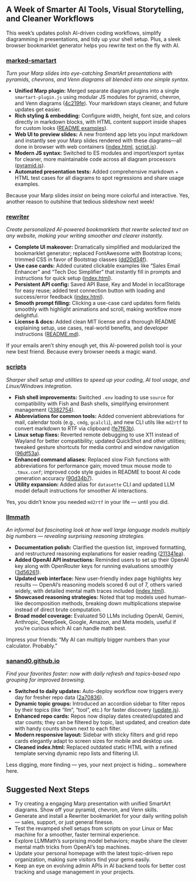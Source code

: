## A Week of Smarter AI Tools, Visual Storytelling, and Cleaner Workflows

This week’s updates polish AI-driven coding workflows, simplify diagramming in presentations, and tidy up your shell setup. Plus, a sleek browser bookmarklet generator helps you rewrite text on the fly with AI.

### [marked-smartart](https://github.com/krishna-gramener/marked-smartart)

*Turn your Marp slides into eye-catching SmartArt presentations with pyramids, chevrons, and Venn diagrams all blended into one simple syntax.*

- **Unified Marp plugin:** Merged separate diagram plugins into a single `smartart-plugin.js` using modular JS modules for pyramid, chevron, and Venn diagrams ([4c219fe](https://github.com/krishna-gramener/marked-smartart/commit/4c219fe)). Your markdown stays cleaner, and future updates get easier.  
- **Rich styling & embedding:** Configure width, height, font size, and colors directly in markdown blocks, with HTML content support inside shapes for custom looks ([README examples](https://github.com/krishna-gramener/marked-smartart/blob/4c219fe73c10fee3f464f891ed4515b4c884bf40/tests/smartart-demo.md)).  
- **Web UI to preview slides:** A new frontend app lets you input markdown and instantly see your Marp slides rendered with these diagrams—all done in browser with web containers ([index.html](https://github.com/krishna-gramener/marked-smartart/blob/4c219fe73c10fee3f464f891ed4515b4c884bf40/index.html), [script.js](https://github.com/krishna-gramener/marked-smartart/blob/4c219fe73c10fee3f464f891ed4515b4c884bf40/script.js)).  
- **Modern JS syntax:** Switched to ES modules and import/export syntax for cleaner, more maintainable code across all diagram processors ([pyramid.js](https://github.com/krishna-gramener/marked-smartart/blob/4c219fe73c10fee3f464f891ed4515b4c884bf40/pyramid.js)).  
- **Automated presentation tests:** Added comprehensive markdown + HTML test cases for all diagrams to spot regressions and share usage examples.

Because your Marp slides *insist* on being more colorful and interactive. Yes, another reason to outshine that tedious slideshow next week!

### [rewriter](https://github.com/sanand0/rewriter)

*Create personalized AI-powered bookmarklets that rewrite selected text on any website, making your writing smoother and clearer instantly.*

- **Complete UI makeover:** Dramatically simplified and modularized the bookmarklet generator; replaced FontAwesome with Bootstrap Icons; trimmed CSS in favor of Bootstrap classes ([dd20d34f](https://github.com/sanand0/rewriter/commit/dd20d34f8d3cf72095a7a73ce112b9750704131f)).  
- **Use case cards:** Added curated clickable examples like “Sales Email Enhancer” and “Tech Doc Simplifier” that instantly fill in prompts and instructions for quick setup ([index.html](https://github.com/sanand0/rewriter/blob/dd20d34f8d3cf72095a7a73ce112b9750704131f/index.html)).  
- **Persistent API config:** Saved API Base, Key and Model in localStorage for easy reuse; added test connection button with loading and success/error feedback ([index.html](https://github.com/sanand0/rewriter/blob/dd20d34f8d3cf72095a7a73ce112b9750704131f/index.html)).  
- **Smooth prompt filling:** Clicking a use-case card updates form fields smoothly with highlight animations and scroll, making workflow more delightful.  
- **License & docs:** Added clean MIT license and a thorough README explaining setup, use cases, real-world benefits, and developer instructions ([README.md](https://github.com/sanand0/rewriter/blob/dd20d34f8d3cf72095a7a73ce112b9750704131f/README.md)).  

If your emails aren’t shiny enough yet, this AI-powered polish tool is your new best friend. Because every browser needs a magic wand.  

### [scripts](https://github.com/sanand0/scripts)

*Sharper shell setup and utilities to speed up your coding, AI tool usage, and Linux/Windows integration.*

- **Fish shell improvements:** Switched `.env` loading to use `source` for compatibility with Fish and Bash shells, simplifying environment management ([3382754](https://github.com/sanand0/scripts/commit/33827542abd75497b6ed57efabb77d1422a1160e)).  
- **Abbreviations for common tools:** Added convenient abbreviations for mail, calendar tools (e.g., `cmdg`, `gcalcli`), and new CLI utils like `md2rtf` to convert markdown to RTF via clipboard ([fe7f63b](https://github.com/sanand0/scripts/commit/fe7f63bc930f9ec26f6bd4f224ee2b4af8864b4d)).  
- **Linux setup fixes:** Reverted remote debugging to use X11 instead of Wayland for better compatibility; updated QuickShot and other utilities; tweaked gesture shortcuts for media control and window navigation ([96df53a](https://github.com/sanand0/scripts/commit/96df53a283705a1c9f1a205dfe224d54af3767d0)).  
- **Enhanced command aliases:** Replaced slow Fish functions with abbreviations for performance gain; moved tmux mouse mode to `.tmux.conf`; improved code style guides in README to boost AI code generation accuracy ([90d34b7](https://github.com/sanand0/scripts/commit/90d34b7239197d69c3502d1e847b79dd503c1b72)).  
- **Utility expansion:** Added alias for `datasette` CLI and updated LLM model default instructions for smoother AI interactions.

Yes, you didn’t know you needed `md2rtf` in your life — until you did.

### [llmmath](https://github.com/sanand0/llmmath)

*An informal but fascinating look at how well large language models multiply big numbers — revealing surprising reasoning strategies.*

- **Documentation polish:** Clarified the question list, improved formatting, and restructured reasoning explanations for easier reading ([211341ea](https://github.com/sanand0/llmmath/commit/211341eace5081b87b5aa56e99c0c65f0e370e4e)).  
- **Added OpenAI API instructions:** Reminded users to set up their OpenAI key along with OpenRouter keys for running evaluations smoothly ([3d56261](https://github.com/sanand0/llmmath/commit/3d5626118729782625a21515342ff32827e85fd7)).  
- **Updated web interface:** New user-friendly index page highlights key results — OpenAI’s reasoning models scored 6 out of 7, others varied widely, with detailed mental math traces included ([index.html](https://github.com/sanand0/llmmath/commit/211341ea)).  
- **Showcased reasoning strategies:** Noted that top models used human-like decomposition methods, breaking down multiplications stepwise instead of direct brute computation.  
- **Broad model coverage:** Evaluated 50 LLMs including OpenAI, Gemini, Anthropic, DeepSeek, Google, Amazon, and Meta models, useful if you’re curious which AI can handle math best.

Impress your friends: “My AI can multiply bigger numbers than your calculator. Probably.”  

### [sanand0.github.io](https://github.com/sanand0/sanand0.github.io)

*Find your favorites faster: now with daily refresh and topics-based repo grouping for improved browsing.*

- **Switched to daily updates:** Auto-deploy workflow now triggers every day for fresher repo data ([2a70836](https://github.com/sanand0/sanand0.github.io/commit/2a708364cf12d08651ed3a1153174c5fa31e1b6b)).  
- **Dynamic topic groups:** Introduced an accordion sidebar to filter repos by their topics (like “llm”, “tool”, etc.) for faster discovery ([update.js](https://github.com/sanand0/sanand0.github.io/commit/update.js)).  
- **Enhanced repo cards:** Repos now display dates created/updated and star counts; they can be filtered by topic, last updated, and creation date with handy counts shown next to each filter.  
- **Modern responsive layout:** Sidebar with sticky filters and grid repo cards elegantly adapt to screen sizes for mobile and desktop use.  
- **Cleaned index.html:** Replaced outdated static HTML with a refined template serving dynamic repo lists and filtering UI.

Less digging, more finding — yes, your next project is hiding... somewhere here.  

## Suggested Next Steps

- Try creating a engaging Marp presentation with unified SmartArt diagrams. Show off your pyramid, chevron, and Venn skills.  
- Generate and install a Rewriter bookmarklet for your daily writing polish — sales, support, or just general finesse.  
- Test the revamped shell setups from scripts on your Linux or Mac machine for a smoother, faster terminal experience.  
- Explore LLMMath’s surprising model behaviors; maybe share the clever mental math tricks from OpenAI’s top machines.  
- Update your personal homepage with the latest topic-driven repo organization, making sure visitors find your gems easily.  
- Keep an eye on evolving admin APIs in AI backend tools for better cost tracking and usage management in your projects.